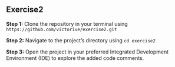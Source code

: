 ## Exercise2


**Step 1:** Clone the repository in your terminal using `https://github.com/victorive/exercise2.git`

**Step 2:** Navigate to the project’s directory using `cd exercise2`

**Step 3:** Open the project in your preferred Integrated Development Environment (IDE) to explore the added code comments.